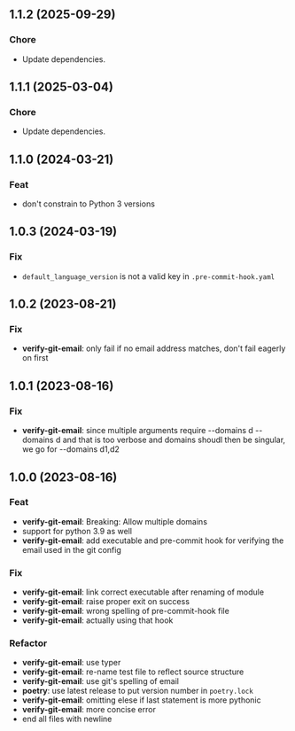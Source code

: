 ## 1.1.2 (2025-09-29)

### Chore

- Update dependencies.

## 1.1.1 (2025-03-04)

### Chore

- Update dependencies.

## 1.1.0 (2024-03-21)

### Feat

- don't constrain to Python 3 versions

## 1.0.3 (2024-03-19)

### Fix

- `default_language_version` is not a valid key in `.pre-commit-hook.yaml`

## 1.0.2 (2023-08-21)

### Fix

- **verify-git-email**: only fail if no email address matches, don't fail eagerly on first

## 1.0.1 (2023-08-16)

### Fix

- **verify-git-email**: since multiple arguments require --domains d --domains d and that is too verbose and domains shoudl then be singular, we go for --domains d1,d2

## 1.0.0 (2023-08-16)

### Feat

- **verify-git-email**: Breaking: Allow multiple domains
- support for python 3.9 as well
- **verify-git-email**: add executable and pre-commit hook for verifying the email used in the git config

### Fix

- **verify-git-email**: link correct executable after renaming of module
- **verify-git-email**: raise proper exit on success
- **verify-git-email**: wrong spelling of pre-commit-hook file
- **verify-git-email**: actually using that hook

### Refactor

- **verify-git-email**: use typer
- **verify-git-email**: re-name test file to reflect source structure
- **verify-git-email**: use git's spelling of email
- **poetry**: use latest release to put version number in `poetry.lock`
- **verify-git-email**: omitting elese if last statement is more pythonic
- **verify-git-email**: more concise error
- end all files with newline
